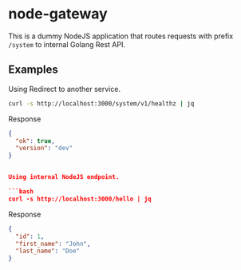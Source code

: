 # node-gateway

This is a dummy NodeJS application that routes requests with prefix `/system` to internal Golang Rest API.

## Examples

Using Redirect to another service.

```bash
curl -s http://localhost:3000/system/v1/healthz | jq
```

Response

```json
{
  "ok": true,
  "version": "dev"
}


Using internal NodeJS endpoint.

```bash
curl -s http://localhost:3000/hello | jq
```

Response

```json
{
  "id": 1,
  "first_name": "John",
  "last_name": "Doe"
}
```